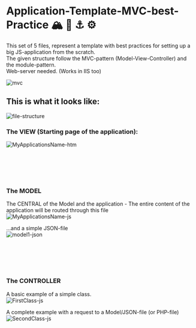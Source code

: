 # Application-Template-MVC-best-Practice :mountain_snow:  :compass:  :anchor:  :gear:
This set of 5 files, represent a template with best practices for setting up a big JS-application from the scratch. 
<br>
The given structure follow the MVC-pattern (Model-View-Controller) and the module-pattern.
<br> Web-server needed. (Works in IIS too)
<br>

![mvc](https://github.com/Reinerth/Application-Template-MVC-best-Practice/assets/85163640/3a297aa7-3585-4874-9b1f-9781fbdc0fac)


## This is what it looks like: 


![file-structure](https://github.com/Reinerth/Application-Template-MVC-best-Practice/assets/85163640/89a1e2b5-ec33-4bbb-bdd7-0a8f7f562968)

### The VIEW (Starting page of the application):
![MyApplicationsName-htm](https://github.com/Reinerth/Application-Template-MVC-best-Practice/assets/85163640/1557dcad-8358-4ae9-9d91-2c0e539f7db3)


<br><br><br><br>
### The MODEL<br>
The CENTRAL of the Model and the application - The entire content of the application will be routed through this file<br>
![MyApplicationsName-js](https://github.com/Reinerth/Application-Template-MVC-best-Practice/assets/85163640/ff1130e1-32eb-4dac-a173-a6539ccf1e37)

...and a simple JSON-file<br>
![model1-json](https://github.com/Reinerth/Application-Template-MVC-best-Practice/assets/85163640/cff89d2e-ccaf-4231-9040-6718d4188ef9)


<br><br><br><br>
### The CONTROLLER<br>
A basic example of a simple class.<br>
![FirstClass-js](https://github.com/Reinerth/Application-Template-MVC-best-Practice/assets/85163640/900572f7-b732-47be-9bb9-5d4ac04da701)

A complete example with a request to a Model/JSON-file (or PHP-file) <br>
![SecondClass-js](https://github.com/Reinerth/Application-Template-MVC-best-Practice/assets/85163640/29ff6c98-e465-40cf-a768-754f65bfba2e)

<br><br><br><br><br><br><br><br><br><br>



